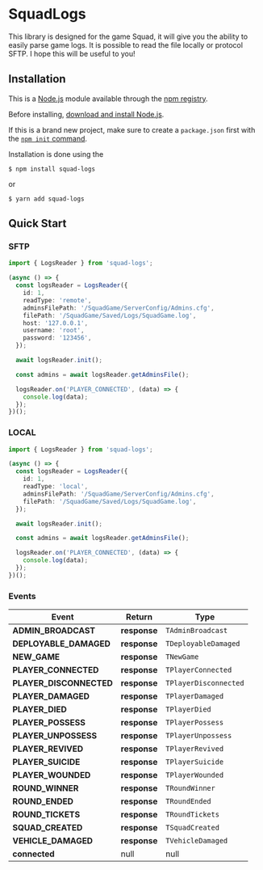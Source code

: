 # SquadLogs

This library is designed for the game Squad, it will give you the ability to easily parse game logs. It is possible to read the file locally or protocol SFTP. I hope this will be useful to you!

## Installation

This is a [Node.js](https://nodejs.org/en/) module available through the
[npm registry](https://www.npmjs.com/).

Before installing, [download and install Node.js](https://nodejs.org/en/download/).

If this is a brand new project, make sure to create a `package.json` first with
the [`npm init` command](https://docs.npmjs.com/creating-a-package-json-file).

Installation is done using the

```console
$ npm install squad-logs
```

or

```console
$ yarn add squad-logs
```

## Quick Start

### SFTP

```typescript
import { LogsReader } from 'squad-logs';

(async () => {
  const logsReader = LogsReader({
    id: 1,
    readType: 'remote',
    adminsFilePath: '/SquadGame/ServerConfig/Admins.cfg',
    filePath: '/SquadGame/Saved/Logs/SquadGame.log',
    host: '127.0.0.1',
    username: 'root',
    password: '123456',
  });

  await logsReader.init();

  const admins = await logsReader.getAdminsFile();

  logsReader.on('PLAYER_CONNECTED', (data) => {
    console.log(data);
  });
})();
```

### LOCAL

```typescript
import { LogsReader } from 'squad-logs';

(async () => {
  const logsReader = LogsReader({
    id: 1,
    readType: 'local',
    adminsFilePath: '/SquadGame/ServerConfig/Admins.cfg',
    filePath: '/SquadGame/Saved/Logs/SquadGame.log',
  });

  await logsReader.init();

  const admins = await logsReader.getAdminsFile();

  logsReader.on('PLAYER_CONNECTED', (data) => {
    console.log(data);
  });
})();
```

### Events

| Event                   | Return       | Type                  |
| ----------------------- | ------------ | --------------------- |
| **ADMIN_BROADCAST**     | **response** | `TAdminBroadcast`     |
| **DEPLOYABLE_DAMAGED**  | **response** | `TDeployableDamaged`  |
| **NEW_GAME**            | **response** | `TNewGame`            |
| **PLAYER_CONNECTED**    | **response** | `TPlayerConnected`    |
| **PLAYER_DISCONNECTED** | **response** | `TPlayerDisconnected` |
| **PLAYER_DAMAGED**      | **response** | `TPlayerDamaged`      |
| **PLAYER_DIED**         | **response** | `TPlayerDied`         |
| **PLAYER_POSSESS**      | **response** | `TPlayerPossess`      |
| **PLAYER_UNPOSSESS**    | **response** | `TPlayerUnpossess`    |
| **PLAYER_REVIVED**      | **response** | `TPlayerRevived`      |
| **PLAYER_SUICIDE**      | **response** | `TPlayerSuicide`      |
| **PLAYER_WOUNDED**      | **response** | `TPlayerWounded`      |
| **ROUND_WINNER**        | **response** | `TRoundWinner`        |
| **ROUND_ENDED**         | **response** | `TRoundEnded`         |
| **ROUND_TICKETS**       | **response** | `TRoundTickets`       |
| **SQUAD_CREATED**       | **response** | `TSquadCreated`       |
| **VEHICLE_DAMAGED**     | **response** | `TVehicleDamaged`     |
| **connected**           | null         | null                  |
